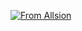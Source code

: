 [![From Allsion](http://s3.postimg.org/fh20b48v7/Screen_Shot_2015_08_26_at_10_55_05_AM.png)](https://www.youtube.com/watch?v=gy1B3agGNxw)

